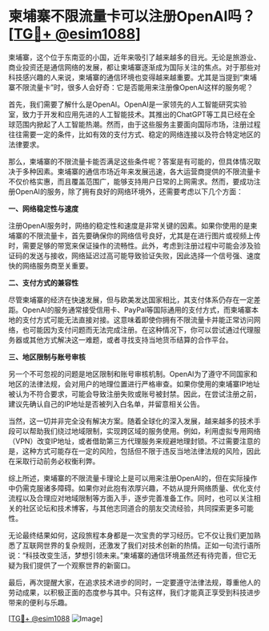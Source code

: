 # 柬埔寨不限流量卡可以注册OpenAI吗？[[TG💪+ @esim1088](https://t.me/s/esim1088)]

柬埔寨，这个位于东南亚的小国，近年来吸引了越来越多的目光。无论是旅游业、商业投资还是通信网络的发展，都让柬埔寨逐渐成为国际关注的焦点。对于那些对科技感兴趣的人来说，柬埔寨的通信环境也变得越来越重要。尤其是当提到“柬埔寨不限流量卡”时，很多人会好奇：它是否能用来注册像OpenAI这样的服务呢？

首先，我们需要了解什么是OpenAI。OpenAI是一家领先的人工智能研究实验室，致力于开发和应用先进的人工智能技术。其推出的ChatGPT等工具已经在全球范围内掀起了人工智能热潮。然而，由于这些服务主要面向国际市场，注册过程往往需要一定的条件，比如有效的支付方式、稳定的网络连接以及符合特定地区的法律要求。

那么，柬埔寨的不限流量卡能否满足这些条件呢？答案是有可能的，但具体情况取决于多种因素。柬埔寨的通信市场近年来发展迅速，各大运营商提供的不限流量卡不仅价格实惠，而且覆盖范围广，能够支持用户日常的上网需求。然而，要成功注册OpenAI的服务，除了拥有良好的网络环境外，还需要考虑以下几个方面：

**一、网络稳定性与速度**

注册OpenAI服务时，网络的稳定性和速度是非常关键的因素。如果你使用的是柬埔寨的不限流量卡，首先要确保你的网络信号良好，尤其是在进行图片或视频上传时，需要足够的带宽来保证操作的流畅性。此外，考虑到注册过程中可能会涉及验证码的发送与接收，网络延迟过高可能导致验证失败，因此选择一个信号强、速度快的网络服务商至关重要。

**二、支付方式的兼容性**

尽管柬埔寨的经济在快速发展，但与欧美发达国家相比，其支付体系仍存在一定差距。OpenAI的服务通常接受信用卡、PayPal等国际通用的支付方式，而柬埔寨本地的支付方式可能无法直接对接。这意味着即使你拥有不限流量卡并能正常访问网络，也可能因为支付问题而无法完成注册。在这种情况下，你可以尝试通过代理服务器或其他方式解决这一难题，或者寻找支持当地货币结算的合作平台。

**三、地区限制与账号审核**

另一个不可忽视的问题是地区限制和账号审核机制。OpenAI为了遵守不同国家和地区的法律法规，会对用户的地理位置进行严格审查。如果你使用的柬埔寨IP地址被认为不符合要求，可能会导致注册失败或账号被封禁。因此，在尝试注册之前，建议先确认自己的IP地址是否被列入白名单，并留意相关公告。

当然，这一切并非完全没有解决方案。随着全球化的深入发展，越来越多的技术手段可以帮助我们绕过地域限制，实现跨区域的服务使用。例如，利用虚拟专用网络（VPN）改变IP地址，或者借助第三方代理服务来规避地理封锁。不过需要注意的是，这种方式可能存在一定的风险，包括但不限于违反当地法律法规的风险，因此在采取行动前务必权衡利弊。

综上所述，柬埔寨的不限流量卡理论上是可以用来注册OpenAI的，但在实际操作中仍需克服诸多障碍。如果你对此抱有浓厚兴趣，不妨从提升网络质量、优化支付流程以及合理应对地域限制等方面入手，逐步完善准备工作。同时，也可以关注相关的社区论坛和技术博客，与其他志同道合的朋友交流经验，共同探索更多可能性。

无论最终结果如何，这段旅程本身都是一次宝贵的学习经历。它不仅让我们更加熟悉了互联网世界的复杂规则，还激发了我们对技术创新的热情。正如一句流行语所说：“科技改变生活，梦想引领未来。”柬埔寨的通信环境虽然还有待完善，但它无疑为我们提供了一个观察世界的新窗口。

最后，再次提醒大家，在追求技术进步的同时，一定要遵守法律法规，尊重他人的劳动成果，以积极正面的态度参与其中。只有这样，我们才能真正享受到科技进步带来的便利与乐趣。

[[TG💪+ @esim1088](https://t.me/s/esim1088) ![Image](https://i.postimg.cc/4NQfJmqS/Snipaste-2025-05-13-00-14-12.png)]